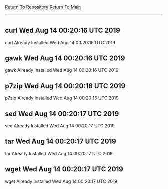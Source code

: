 [Return To Repository](https://github.com/deathbybandaid/piholeparser/)
[Return To Main](https://github.com/deathbybandaid/piholeparser/blob/master/RecentRunLogs/Mainlog.md)
____________________________________
# 
## curl Wed Aug 14 00:20:16 UTC 2019
curl Already Installed Wed Aug 14 00:20:16 UTC 2019
## gawk Wed Aug 14 00:20:16 UTC 2019
gawk Already Installed Wed Aug 14 00:20:16 UTC 2019
## p7zip Wed Aug 14 00:20:16 UTC 2019
p7zip Already Installed Wed Aug 14 00:20:16 UTC 2019
## sed Wed Aug 14 00:20:17 UTC 2019
sed Already Installed Wed Aug 14 00:20:17 UTC 2019
## tar Wed Aug 14 00:20:17 UTC 2019
tar Already Installed Wed Aug 14 00:20:17 UTC 2019
## wget Wed Aug 14 00:20:17 UTC 2019
wget Already Installed Wed Aug 14 00:20:17 UTC 2019

